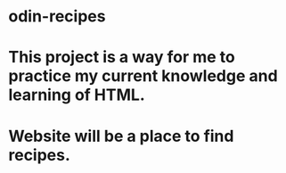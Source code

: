 # odin-recipes
# This project is a way for me to practice my current knowledge and learning of HTML.
# Website will be a place to find recipes.